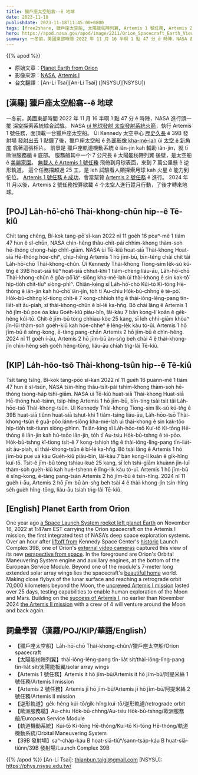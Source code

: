 ```yaml
---
title: 獵戶座太空船翕--ê 地球
date: 2023-11-18
publishdate: 2023-11-18T11:45:00+0800
tags: [free2share, 獵戶座太空船, 太陽能枋陣列翼, Artemis 1 號任務, Artemis 2 號任務, 逆形軌道, 歐洲服務艙, 軌道機動系統, 39B 發射場]
hero: https://apod.nasa.gov/apod/image/2211/Orion_Spacecraft_Earth_Views_20221116-1067.jpg
summary: 一冬前，美國東部時間 2022 年 11 月 16 半暝 1 點 47 分 ê 時陣，NASA 進行頭一擺 深空探索系統綜合試驗。
---
```


{{% apod %}}

- 原始文章：[Planet Earth from Orion](https://apod.nasa.gov/apod/ap231118.html)
- 影像來源：[NASA](https://www.nasa.gov/), [Artemis I](https://www.nasa.gov/mission/artemis-i)
- 台文翻譯：[An-Li Tsai][An-Li Tsai] ([NSYSU][NSYSU])

## [漢羅] 獵戶座太空船翕--ê 地球
一冬前，美國東部時間 2022 年 11 月 16 半暝 1 點 47 分 ê 時陣，NASA 進行頭一擺 深空探索系統綜合試驗。
NASA [ùi 地球發射 太空發射系統火箭][a Space Launch System rocket left planet Earth]，執行 Artemis 1 號任務，面頂載一台獵戶座太空船。
Ùi Kennedy 太空中心 [歷史久長][historic] ê 39B 發射場 [發射出去][liftoff from] 1 點鐘了後，獵戶座太空船 ê [外部影像 kha-mé-lah][external video cameras] ùi [太空 ê 新角度][perspective from space] 翕著這張相片。
前景是 獵戶座軌道機動系統 ê iăn-jín kah 輔助 iăn-jín，就 tī 歐洲服務艙 ê 底部。
服務艙其中一个 7 公尺長 ê 太陽能枋陣列翼 後壁，是太空船 ê [美麗家園][beautiful home]。
[無載人 ê Artemis 1 號任務][uncrewed Artemis I mission] 飛倚到月球表面，來到 7 萬公里懸 ê 逆形軌道。
這个任務擋超過 25 工，是 leh 試驗看人類探索月球 kah 火星 ê 能力到佗位。
[Artemis 1 號任務 ê 成功][success of Artemis I]，會當幫贊 [Artemis 2 號任務][the Artemis II mission] ê 進行。
2024 年 11 月以後，Artemis 2 號任務按算欲載 4 个太空人進行踅月行動，了後才轉來地球。

## [POJ] La̍h-hō͘-chō Thài-khong-chûn hip--ê Tē-kiû
Chi̍t tang chêng, Bí-kok tang-pō͘ sî-kan 2022 nî 11 goe̍h 16 pòaⁿ-mê 1 tiám 47 hun ê sî-chūn, NASA chìn-hêng thâu-chi̍t-pái chhim-khong thàm-soh hē-thóng chong-ha̍p chhì-giām.
NASA ùi Tē-kiû hoat-siā Thài-khong Hoat-siā Hē-thóng hóe-chìⁿ, chip-hêng Artemis 1 hō jīm-bū, bīn-téng chài chi̍t tâi La̍h-hō͘-chō Thài-khong-chûn.
Ùi Kennedy Thài-khong Tiong-sim le̍k-sú kú-tn̂g ê 39B hoat-siā tiûⁿ hoat-siā chhut-khì 1 tiám-cheng liáu-āu, La̍h-hō͘-chō Thài-khong-chûn ê gōa-pō͘ iáⁿ-siōng kha-mé-lah ùi thài-khong ê sin kak-tō͘ hip-tio̍h chit-tiuⁿ siòng-phìⁿ.
Chiân-kéng sī La̍h-hō͘-chō Kúi-tō Ki-tōng Hē-thóng ê ia̋n-jín kah hú-chō͘ ia̋n-jín, to̍h tī Au-chiu Ho̍k-bū-chhng ê té-pō͘.
Ho̍k-bū-chhng kî-tiong chi̍t-ê 7 kong-chhioh tn̂g ê thài-iông-lêng-pang tīn-lia̍t-si̍t āu-piah, sī thài-khong-chûn ê bí-lē ka-hn̂g.
Bô chài lâng ê Artemis 1 hō jīm-bū poe óa kàu Goe̍h-kiû piáu-bīn, lâi-kàu 7 bān kong-lí koân ê ge̍k-hêng kúi-tō.
Chit-ê jīm-bū tòng chhiau-kòe 25 kang, sī leh chhì-giām khòaⁿ jîn-lūi thàm-soh goe̍h-kiû kah hóe-chheⁿ ê lêng-le̍k kàu tó-ūi.
Artemis 1 hō jīm-bū ê sêng-kong, ē-tàng pang-chān Artemis 2 hō jīm-bū ê chìn-hêng.
2024 nî 11 goe̍h í-āu, Artemis 2 hō jīm-bū àn-sǹg beh chài 4 ê thài-khong-jîn chìn-hêng se̍h goe̍h hêng-tōng, liáu-āu chiah tńg-lâi Tē-kiû.

## [KIP] La̍h-hōo-tsō Thài-khong-tsûn hip--ê Tē-kiû
Tsi̍t tang tsîng, Bí-kok tang-pōo sî-kan 2022 nî 11 gue̍h 16 puànn-mê 1 tiám 47 hun ê sî-tsūn, NASA tsìn-hîng thâu-tsi̍t-pái tshim-khong thàm-soh hē-thóng tsong-ha̍p tshì-giām.
NASA uì Tē-kiû huat-siā Thài-khong Huat-siā Hē-thóng hué-tsìnn, tsip-hîng Artemis 1 hō jīm-bū, bīn-tíng tsài tsi̍t tâi La̍h-hōo-tsō Thài-khong-tsûn.
Uì Kennedy Thài-khong Tiong-sim li̍k-sú kú-tn̂g ê 39B huat-siā tiûnn huat-siā tshut-khì 1 tiám-tsing liáu-āu, La̍h-hōo-tsō Thài-khong-tsûn ê guā-pōo iánn-siōng kha-mé-lah uì thài-khong ê sin kak-tōo hip-tio̍h tsit-tiunn siòng-phìnn.
Tsiân-kíng sī La̍h-hōo-tsō Kuí-tō Ki-tōng Hē-thóng ê ia̋n-jín kah hú-tsōo ia̋n-jín, to̍h tī Au-tsiu Ho̍k-bū-tshng ê té-pōo.
Ho̍k-bū-tshng kî-tiong tsi̍t-ê 7 kong-tshioh tn̂g ê thài-iông-lîng-pang tīn-lia̍t-si̍t āu-piah, sī thài-khong-tsûn ê bí-lē ka-hn̂g.
Bô tsài lâng ê Artemis 1 hō jīm-bū pue uá kàu Gue̍h-kiû piáu-bīn, lâi-kàu 7 bān kong-lí kuân ê gi̍k-hîng kuí-tō.
Tsit-ê jīm-bū tòng tshiau-kuè 25 kang, sī leh tshì-giām khuànn jîn-luī thàm-soh gue̍h-kiû kah hué-tshenn ê lîng-li̍k kàu tó-uī.
Artemis 1 hō jīm-bū ê sîng-kong, ē-tàng pang-tsān Artemis 2 hō jīm-bū ê tsìn-hîng.
2024 nî 11 gue̍h í-āu, Artemis 2 hō jīm-bū àn-sǹg beh tsài 4 ê thài-khong-jîn tsìn-hîng se̍h gue̍h hîng-tōng, liáu-āu tsiah tńg-lâi Tē-kiû.

## [English] Planet Earth from Orion
One year ago [a Space Launch System rocket left planet Earth][a Space Launch System rocket left planet Earth] on November 16, 2022 at 1:47am EST carrying the Orion spacecraft on the Artemis I mission, the first integrated test of NASA’s deep space exploration systems.
Over an hour after [liftoff from][liftoff from] Kennedy Space Center's [historic][historic] Launch Complex 39B, one of Orion's [external video cameras][external video cameras] captured this view of its new [perspective from space][perspective from space].
In the foreground are Orion's Orbital Maneuvering System engine and auxillary engines, at the bottom of the European Service Module.
Beyond one of the module's 7-meter long extended solar array wings lies the spacecraft's [beautiful home][beautiful home] world.
Making close flybys of the lunar surface and reaching a retrograde orbit 70,000 kilometers beyond the Moon, the [uncrewed Artemis I mission][uncrewed Artemis I mission] lasted over 25 days, testing capabilities to enable human exploration of the Moon and Mars.
Building on the [success of Artemis I][success of Artemis I], no earlier than November 2024 [the Artemis II mission][the Artemis II mission] with a crew of 4 will venture around the Moon and back again.

## 詞彙學習（漢羅/POJ/KIP/華語/English）
- 【獵戶座太空船】La̍h-hō͘-chō Thài-khong-chûn//獵戶座太空船/Orion spacecraft
- 【太陽能枋陣列翼】thài-iông-lêng-pang tīn-lia̍t si̍t/thài-iông-lîng-pang tīn-lia̍t si̍t/太陽能板翼/solar array wings
- 【Artemis 1 號任務】Artemis it hō jīm-bū/Artemis it hō jīm-bū/阿提米絲 1 號任務/Artemis I mission
- 【Artemis 2 號任務】Artemis jī hō jīm-bū/Artemis jī hō jīm-bū/阿提米絲 2 號任務/Artemis II mission
- 【逆形軌道】ge̍k-hêng kúi-tō/gi̍k-hîng kuí-tō/逆形軌道/retrograde orbit
- 【歐洲服務艙】Au-chiu Ho̍k-bū-chhng/Au-tsiu Ho̍k-bū-tshng/歐洲服務艙/European Service Module
- 【軌道機動系統】Kúi-tō Ki-tōng Hē-thóng/Kuí-tō Ki-tōng Hē-thóng/軌道機動系統/Orbital Maneuvering System
- 【39B 發射場】saⁿ-cha̍p-káu B hoat-siā-tiûⁿ/sann-tsa̍p-káu B huat-siā-tiûnn/39B 發射場/Launch Complex 39B

{{% /apod %}}
[An-Li Tsai]: thianbun.taigi@gmail.com
[NSYSU]: https://phys.nsysu.edu.tw/

[copyright]: https://apod.nasa.gov/apod/fap/lib/about_apod.html#srapply
[License]: https://creativecommons.org/licenses/by/2.0/

[a Space Launch System rocket left planet Earth]:https://www.nasa.gov/press-release/liftoff-nasa-s-artemis-i-mega-rocket-launches-orion-to-moon
[liftoff from]:https://www.flickr.com/photos/nasahqphoto/sets/72177720297400430/
[historic]:https://www.nasa.gov/feature/55-years-ago-apollo-4-the-first-flight-of-the-saturn-v
[external video cameras]:https://www.nasa.gov/feature/nasa-s-artemis-i-cameras-to-offer-new-views-of-orion-earth-moon
[perspective from space]:https://www.flickr.com/photos/nasa2explore/albums/72177720303788800
[beautiful home]:https://earthobservatory.nasa.gov/
[uncrewed Artemis I mission]:https://www.nasa.gov/mission/artemis-i/
[success of Artemis I]:https://moon.nasa.gov/resources/530/nasas-artemis-i-moon-mission-launch-to-splashdown-highlights/
[the Artemis II mission]:https://www.nasa.gov/mission/artemis-ii/
